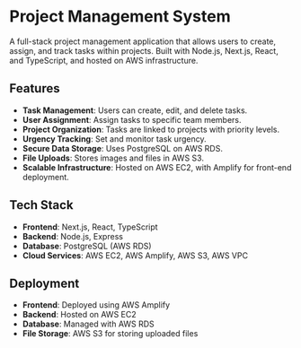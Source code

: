 # Project Management System

A full-stack project management application that allows users to create, assign, and track tasks within projects. Built with Node.js, Next.js, React, and TypeScript, and hosted on AWS infrastructure.

## Features
- **Task Management**: Users can create, edit, and delete tasks.
- **User Assignment**: Assign tasks to specific team members.
- **Project Organization**: Tasks are linked to projects with priority levels.
- **Urgency Tracking**: Set and monitor task urgency.
- **Secure Data Storage**: Uses PostgreSQL on AWS RDS.
- **File Uploads**: Stores images and files in AWS S3.
- **Scalable Infrastructure**: Hosted on AWS EC2, with Amplify for front-end deployment.

## Tech Stack
- **Frontend**: Next.js, React, TypeScript
- **Backend**: Node.js, Express
- **Database**: PostgreSQL (AWS RDS)
- **Cloud Services**: AWS EC2, AWS Amplify, AWS S3, AWS VPC

## Deployment
- **Frontend**: Deployed using AWS Amplify
- **Backend**: Hosted on AWS EC2
- **Database**: Managed with AWS RDS
- **File Storage**: AWS S3 for storing uploaded files